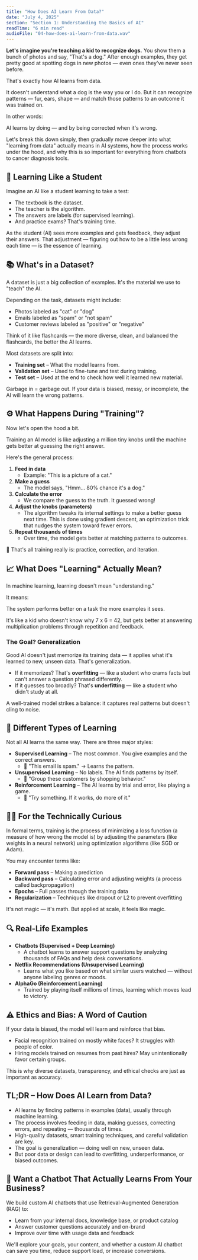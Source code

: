 ```yaml
---
title: "How Does AI Learn From Data?"
date: "July 4, 2025"
section: "Section 1: Understanding the Basics of AI"
readTime: "6 min read"
audioFile: "04-how-does-ai-learn-from-data.wav"
---
```


**Let's imagine you're teaching a kid to recognize dogs.** You show them a bunch of photos and say, "That's a dog." After enough examples, they get pretty good at spotting dogs in new photos — even ones they've never seen before.

That's exactly how AI learns from data.

It doesn't understand what a dog is the way you or I do. But it can recognize patterns — fur, ears, shape — and match those patterns to an outcome it was trained on.

In other words:

AI learns by doing — and by being corrected when it's wrong.

Let's break this down simply, then gradually move deeper into what "learning from data" actually means in AI systems, how the process works under the hood, and why this is so important for everything from chatbots to cancer diagnosis tools.

## 🧠 Learning Like a Student

Imagine an AI like a student learning to take a test:

- The textbook is the dataset.
- The teacher is the algorithm.
- The answers are labels (for supervised learning).
- And practice exams? That's training time.

As the student (AI) sees more examples and gets feedback, they adjust their answers. That adjustment — figuring out how to be a little less wrong each time — is the essence of learning.

## 📚 What's in a Dataset?

A dataset is just a big collection of examples. It's the material we use to "teach" the AI.

Depending on the task, datasets might include:

- Photos labeled as "cat" or "dog"
- Emails labeled as "spam" or "not spam"
- Customer reviews labeled as "positive" or "negative"

Think of it like flashcards — the more diverse, clean, and balanced the flashcards, the better the AI learns.

Most datasets are split into:

- **Training set** – What the model learns from.
- **Validation set** – Used to fine-tune and test during training.
- **Test set** – Used at the end to check how well it learned new material.

Garbage in = garbage out. If your data is biased, messy, or incomplete, the AI will learn the wrong patterns.

## ⚙️ What Happens During "Training"?

Now let's open the hood a bit.

Training an AI model is like adjusting a million tiny knobs until the machine gets better at guessing the right answer.

Here's the general process:

1. **Feed in data**
   - Example: "This is a picture of a cat."
2. **Make a guess**
   - The model says, "Hmm… 80% chance it's a dog."
3. **Calculate the error**
   - We compare the guess to the truth. It guessed wrong!
4. **Adjust the knobs (parameters)**
   - The algorithm tweaks its internal settings to make a better guess next time. This is done using gradient descent, an optimization trick that nudges the system toward fewer errors.
5. **Repeat thousands of times**
   - Over time, the model gets better at matching patterns to outcomes.

🧠 That's all training really is: practice, correction, and iteration.

## 📈 What Does "Learning" Actually Mean?

In machine learning, learning doesn't mean "understanding."

It means:

The system performs better on a task the more examples it sees.

It's like a kid who doesn't know why 7 x 6 = 42, but gets better at answering multiplication problems through repetition and feedback.

### The Goal? Generalization

Good AI doesn't just memorize its training data — it applies what it's learned to new, unseen data. That's generalization.

- If it memorizes? That's **overfitting** — like a student who crams facts but can't answer a question phrased differently.
- If it guesses too broadly? That's **underfitting** — like a student who didn't study at all.

A well-trained model strikes a balance: it captures real patterns but doesn't cling to noise.

## 🧪 Different Types of Learning

Not all AI learns the same way. There are three major styles:

- **Supervised Learning** – The most common. You give examples and the correct answers.
  - 🧠 "This email is spam." → Learns the pattern.
- **Unsupervised Learning** – No labels. The AI finds patterns by itself.
  - 🧠 "Group these customers by shopping behavior."
- **Reinforcement Learning** – The AI learns by trial and error, like playing a game.
  - 🧠 "Try something. If it works, do more of it."

## 🧑‍🏫 For the Technically Curious

In formal terms, training is the process of minimizing a loss function (a measure of how wrong the model is) by adjusting the parameters (like weights in a neural network) using optimization algorithms (like SGD or Adam).

You may encounter terms like:

- **Forward pass** – Making a prediction
- **Backward pass** – Calculating error and adjusting weights (a process called backpropagation)
- **Epochs** – Full passes through the training data
- **Regularization** – Techniques like dropout or L2 to prevent overfitting

It's not magic — it's math. But applied at scale, it feels like magic.

## 🔍 Real-Life Examples

- **Chatbots (Supervised + Deep Learning)**
  - A chatbot learns to answer support questions by analyzing thousands of FAQs and help desk conversations.
- **Netflix Recommendations (Unsupervised Learning)**
  - Learns what you like based on what similar users watched — without anyone labeling genres or moods.
- **AlphaGo (Reinforcement Learning)**
  - Trained by playing itself millions of times, learning which moves lead to victory.

## ⚠️ Ethics and Bias: A Word of Caution

If your data is biased, the model will learn and reinforce that bias.

- Facial recognition trained on mostly white faces? It struggles with people of color.
- Hiring models trained on resumes from past hires? May unintentionally favor certain groups.

This is why diverse datasets, transparency, and ethical checks are just as important as accuracy.

## TL;DR – How Does AI Learn from Data?

- AI learns by finding patterns in examples (data), usually through machine learning.
- The process involves feeding in data, making guesses, correcting errors, and repeating — thousands of times.
- High-quality datasets, smart training techniques, and careful validation are key.
- The goal is generalization — doing well on new, unseen data.
- But poor data or design can lead to overfitting, underperformance, or biased outcomes.

## 🤖 Want a Chatbot That Actually Learns From Your Business?

We build custom AI chatbots that use Retrieval-Augmented Generation (RAG) to:

- Learn from your internal docs, knowledge base, or product catalog
- Answer customer questions accurately and on-brand
- Improve over time with usage data and feedback

We'll explore your goals, your content, and whether a custom AI chatbot can save you time, reduce support load, or increase conversions.